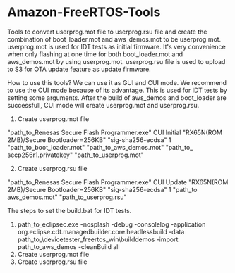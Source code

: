 # Amazon-FreeRTOS-Tools

Tools to convert userprog.mot file to userprog.rsu file and create the combination of boot_loader.mot and aws_demos.mot to be userprog.mot.
userprog.mot is used for IDT tests as initial firmware. It's very convenience when only flashing at one time for both boot_loader.mot and aws_demos.mot by using userprog.mot. userprog.rsu file is used to upload to S3 for OTA update feature as update firmware.

How to use this tools?
We can use it as GUI and CUI mode. We recommend to use the CUI mode because of its advantage. This is used for IDT tests by setting some arguments. After the build of aws_demos and boot_loader are successfull, CUI mode will create userprog.mot and userprog.rsu.

1. Create userprog.mot file

"path_to_Renesas Secure Flash Programmer.exe" CUI Initial "RX65N(ROM 2MB)/Secure Bootloader=256KB" "sig-sha256-ecdsa" 1 "path_to_boot_loader.mot" "path_to_aws_demos.mot" "path_to_ secp256r1.privatekey" "path_to_userprog.mot"

2. Create userprog.rsu file

"path_to_Renesas Secure Flash Programmer.exe" CUI Update "RX65N(ROM 2MB)/Secure Bootloader=256KB" "sig-sha256-ecdsa" 1 "path_to aws_demos.mot" "path_to_userprog.rsu"


The steps to set the build.bat for IDT tests.

1. path_to_eclipsec.exe -nosplash -debug -consolelog -application org.eclipse.cdt.managedbuilder.core.headlessbuild -data path_to_\devicetester_freertos_win\builddemos -import path_to_aws_demos -cleanBuild all
2. Create userprog.mot file
3. Create userprog.rsu file

